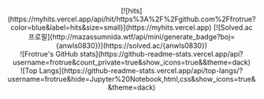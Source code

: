 <div align="center">
  [![hits](https://myhits.vercel.app/api/hit/https%3A%2F%2Fgithub.com%2Ffrotrue?color=blue&label=hits&size=small)](https://myhits.vercel.app)
  [![Solved.ac
  프로필](http://mazassumnida.wtf/api/mini/generate_badge?boj={anwls0830})](https://solved.ac/{anwls0830})
  <br>
  ![Frotrue's GitHub stats](https://github-readme-stats.vercel.app/api?username=frotrue&count_private=true&show_icons=true&&theme=dack)
  <br>
  ![Top Langs](https://github-readme-stats.vercel.app/api/top-langs/?username=frotrue&hide=Jupyter%20Notebook,html,css&show_icons=true&&theme=dack)
</div>
